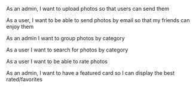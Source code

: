 As an admin, I want to upload photos so that users can send them

As a user, I want to be able to send photos by email so that my friends can enjoy them

As an admin I want to group photos by category

As a user I want to search for photos by category

As a user I want to be able to rate photos

As an admin, I want to have a featured card so I can display the best rated/favorites
